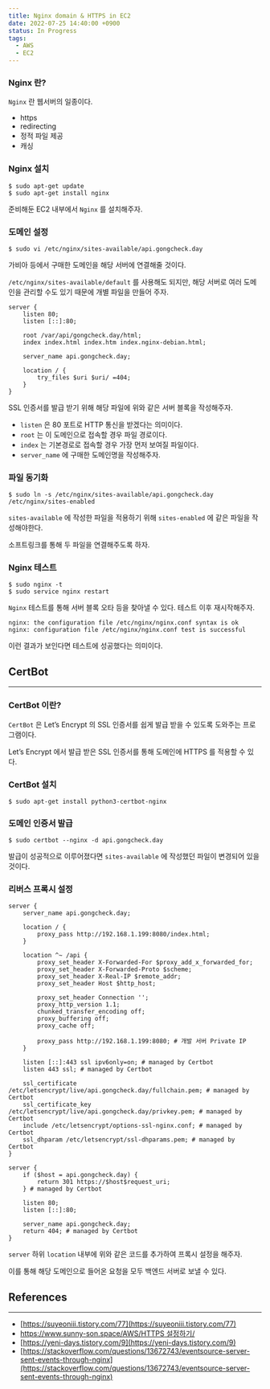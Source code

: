 ```yaml
---
title: Nginx domain & HTTPS in EC2
date: 2022-07-25 14:40:00 +0900
status: In Progress
tags:
  - AWS
  - EC2
---
```


### Nginx 란?

`Nginx` 란 웹서버의 일종이다.

- https
- redirecting
- 정적 파일 제공
- 캐싱

### Nginx 설치

```
$ sudo apt-get update
$ sudo apt-get install nginx
```

준비해둔 EC2 내부에서 `Nginx` 를 설치해주자.

### 도메인 설정

```
$ sudo vi /etc/nginx/sites-available/api.gongcheck.day
```

가비아 등에서 구매한 도메인을 해당 서버에 연결해줄 것이다.

`/etc/nginx/sites-available/default` 를 사용해도 되지만, 해당 서버로 여러 도메인을 관리할 수도 있기 때문에 개별 파일을 만들어 주자.

```
server {
    listen 80;
    listen [::]:80;

    root /var/api/gongcheck.day/html;
    index index.html index.htm index.nginx-debian.html;

    server_name api.gongcheck.day;

    location / {
        try_files $uri $uri/ =404;
    }
}
```

SSL 인증서를 발급 받기 위해 해당 파일에 위와 같은 서버 블록을 작성해주자.

- `listen` 은 80 포트로 HTTP 통신을 받겠다는 의미이다.
- `root` 는 이 도메인으로 접속할 경우 파일 경로이다.
- `index` 는 기본경로로 접속할 경우 가장 먼저 보여질 파일이다.
- `server_name` 에 구매한 도메인명을 작성해주자.

### 파일 동기화

```
$ sudo ln -s /etc/nginx/sites-available/api.gongcheck.day /etc/nginx/sites-enabled
```

`sites-available` 에 작성한 파일을 적용하기 위해 `sites-enabled` 에 같은 파일을 작성해야한다.

소프트링크를 통해 두 파일을 연결해주도록 하자.

### Nginx 테스트

```
$ sudo nginx -t
$ sudo service nginx restart
```

`Nginx` 테스트를 통해 서버 블록 오타 등을 찾아낼 수 있다. 테스트 이후 재시작해주자.

```
nginx: the configuration file /etc/nginx/nginx.conf syntax is ok
nginx: configuration file /etc/nginx/nginx.conf test is successful
```

이런 결과가 보인다면 테스트에 성공했다는 의미이다.

## CertBot

---

### CertBot 이란?

`CertBot` 은 Let’s Encrypt 의 SSL 인증서를 쉽게 발급 받을 수 있도록 도와주는 프로그램이다.

Let’s Encrypt 에서 발급 받은 SSL 인증서를 통해 도메인에 HTTPS 를 적용할 수 있다.

### CertBot 설치

```
$ sudo apt-get install python3-certbot-nginx
```

### 도메인 인증서 발급

```
$ sudo certbot --nginx -d api.gongcheck.day
```

발급이 성공적으로 이루어졌다면 `sites-available` 에 작성했던 파일이 변경되어 있을 것이다.

### 리버스 프록시 설정

```
server {
    server_name api.gongcheck.day;

    location / {
        proxy_pass http://192.168.1.199:8080/index.html;
    }

    location ^~ /api {
        proxy_set_header X-Forwarded-For $proxy_add_x_forwarded_for;
        proxy_set_header X-Forwarded-Proto $scheme;
        proxy_set_header X-Real-IP $remote_addr;
        proxy_set_header Host $http_host;

        proxy_set_header Connection '';
        proxy_http_version 1.1;
        chunked_transfer_encoding off;
        proxy_buffering off;
        proxy_cache off;

        proxy_pass http://192.168.1.199:8080; # 개발 서버 Private IP
    }

    listen [::]:443 ssl ipv6only=on; # managed by Certbot
    listen 443 ssl; # managed by Certbot

    ssl_certificate /etc/letsencrypt/live/api.gongcheck.day/fullchain.pem; # managed by Certbot
    ssl_certificate_key /etc/letsencrypt/live/api.gongcheck.day/privkey.pem; # managed by Certbot
    include /etc/letsencrypt/options-ssl-nginx.conf; # managed by Certbot
    ssl_dhparam /etc/letsencrypt/ssl-dhparams.pem; # managed by Certbot
}

server {
    if ($host = api.gongcheck.day) {
        return 301 https://$host$request_uri;
    } # managed by Certbot

    listen 80;
    listen [::]:80;

    server_name api.gongcheck.day;
    return 404; # managed by Certbot
}
```

`server` 하위 `location` 내부에 위와 같은 코드를 추가하여 프록시 설정을 해주자.

이를 통해 해당 도메인으로 들어온 요청을 모두 백엔드 서버로 보낼 수 있다.

## References

---

- [https://suyeoniii.tistory.com/77](https://suyeoniii.tistory.com/77)
- [https://www.sunny-son.space/AWS/HTTPS 설정하기/](https://www.sunny-son.space/AWS/HTTPS%20%EC%84%A4%EC%A0%95%ED%95%98%EA%B8%B0/)
- [https://yeni-days.tistory.com/9](https://yeni-days.tistory.com/9)
- [https://stackoverflow.com/questions/13672743/eventsource-server-sent-events-through-nginx](https://stackoverflow.com/questions/13672743/eventsource-server-sent-events-through-nginx)